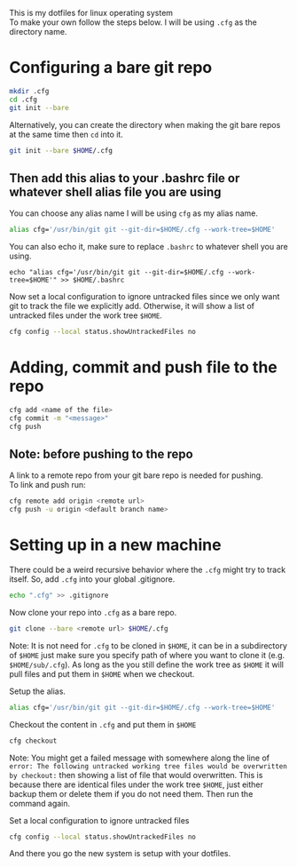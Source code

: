 This is my dotfiles for linux operating system</br> 
To make your own follow the steps below. I will be using `.cfg` as the directory name.

# Configuring a bare git repo

```bash
mkdir .cfg
cd .cfg
git init --bare
```

Alternatively, you can create the directory when making the git bare repos at the same time then `cd` into it. </br> 

```bash
git init --bare $HOME/.cfg
```

## Then add this alias to your .bashrc file or whatever shell alias file you are using 

You can choose any alias name I will be using `cfg` as my alias name.

```bash
alias cfg='/usr/bin/git git --git-dir=$HOME/.cfg --work-tree=$HOME'
```
You can also echo it, make sure to replace `.bashrc` to whatever shell you are using.

```
echo "alias cfg='/usr/bin/git git --git-dir=$HOME/.cfg --work-tree=$HOME'" >> $HOME/.bashrc
```

Now set a local configuration to ignore untracked files since we only want git to track the file we explicitly add. Otherwise, it will show a list of untracked files under the work tree `$HOME`.

```bash
cfg config --local status.showUntrackedFiles no
```

# Adding, commit and push file to the repo

```bash
cfg add <name of the file>
cfg commit -m "<message>"
cfg push
```

## Note: before pushing to the repo
A link to a remote repo from your git bare repo is needed for pushing.</br>
To link and push run:
```bash
cfg remote add origin <remote url> 
cfg push -u origin <default branch name> 
```

# Setting up in a new machine

There could be a weird recursive behavior where the `.cfg` might try to track itself. So, add `.cfg` into your global .gitignore.
```bash
echo ".cfg" >> .gitignore
```
Now clone your repo into `.cfg` as a bare repo.
```bash
git clone --bare <remote url> $HOME/.cfg
```
Note: It is not need for `.cfg` to be cloned in `$HOME`, it can be in a subdirectory of `$HOME` just make sure you specify path of where you want to clone it (e.g. `$HOME/sub/.cfg`). As long as the you still define the work tree as `$HOME` it will pull files and put them in `$HOME` when we checkout.</br>

Setup the alias.
```bash
alias cfg='/usr/bin/git git --git-dir=$HOME/.cfg --work-tree=$HOME'
```
Checkout the content in `.cfg` and put them in `$HOME`

```bash
cfg checkout
```
Note: You might get a failed message with somewhere along the line of `error: The following untracked working tree files would be overwritten by checkout:` then showing a list of file that would overwritten. This is because there are identical files under the work tree `$HOME`, just either backup them or delete them if you do not need them. Then run the command again.

Set a local configuration to ignore untracked files

```bash
cfg config --local status.showUntrackedFiles no
```
And there you go the new system is setup with your dotfiles.













